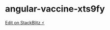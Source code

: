 # angular-vaccine-xts9fy

[Edit on StackBlitz ⚡️](https://stackblitz.com/edit/angular-vaccine-xts9fy)